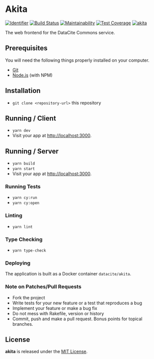 # Akita
[![Identifier](https://img.shields.io/badge/doi-10.14454%2Fqgk4--zs88-fca709.svg)](https://doi.org/10.14454/qgk4-zs88)
[![Build Status](https://travis-ci.com/datacite/akita.svg?branch=master)](https://travis-ci.com/datacite/akita)
[![Maintainability](https://api.codeclimate.com/v1/badges/b34c0096505296b18f19/maintainability)](https://codeclimate.com/github/datacite/akita/maintainability)
[![Test Coverage](https://api.codeclimate.com/v1/badges/b34c0096505296b18f19/test_coverage)](https://codeclimate.com/github/datacite/akita/test_coverage)
[![akita](https://img.shields.io/endpoint?url=https://dashboard.cypress.io/badge/detailed/yur1cf/master&style=flat&logo=cypress)](https://dashboard.cypress.io/projects/yur1cf/runs)

The web frontend for the DataCite Commons service.

## Prerequisites

You will need the following things properly installed on your computer.

* [Git](https://git-scm.com/)
* [Node.js](https://nodejs.org/) (with NPM)

## Installation

* `git clone <repository-url>` this repository

## Running / Client

* `yarn dev`
* Visit your app at [http://localhost:3000](http://localhost:3000).

## Running / Server

* `yarn build`
* `yarn start`
* Visit your app at [http://localhost:3000](http://localhost:3000).

### Running Tests

* `yarn cy:run`
* `yarn cy:open`

### Linting

* `yarn lint`

### Type Checking

* `yarn type-check`

### Deploying

The application is built as a Docker container `datacite/akita`.

### Note on Patches/Pull Requests

* Fork the project
* Write tests for your new feature or a test that reproduces a bug
* Implement your feature or make a bug fix
* Do not mess with Rakefile, version or history
* Commit, push and make a pull request. Bonus points for topical branches.

## License
**akita** is released under the [MIT License](https://github.com/datacite/akita/blob/master/LICENSE).
